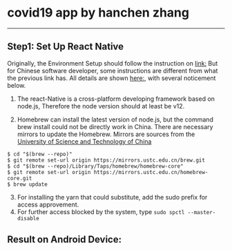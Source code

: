 # covid19 app by hanchen zhang
------
## Step1: Set Up React Native
Originally, the Environment Setup should follow the instruction on [link:](https://reactnative.dev/docs/environment-setup)
But for Chinese software developer, some instructions are different from what the previous link has. All details are shown [here:](https://reactnative.cn/docs/getting-started), with several noticement below.

1. The react-Native is a cross-platform developing framework based on node.js, Therefore the node version should at least be v12.

2. Homebrew can install the latest version of node.js, but the command brew install could not be directly work in China. There are necessary mirrors to update the Homebrew. Mirrors are sources from the [University of Science and Technology of China](http://mirrors.ustc.edu.cn/)

```
$ cd "$(brew --repo)"
$ git remote set-url origin https://mirrors.ustc.edu.cn/brew.git
$ cd "$(brew --repo)/Library/Taps/homebrew/homebrew-core"
$ git remote set-url origin https://mirrors.ustc.edu.cn/homebrew-core.git
$ brew update
```
3. For installing the yarn that could substitute, add the sudo prefix for access approvement.
4. For further access blocked by the system, type ``sudo spctl --master-disable ``

Result on Android Device:
------




